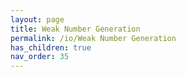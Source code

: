 ```yaml
---
layout: page
title: Weak Number Generation
permalink: /io/Weak Number Generation
has_children: true
nav_order: 35
---
```



